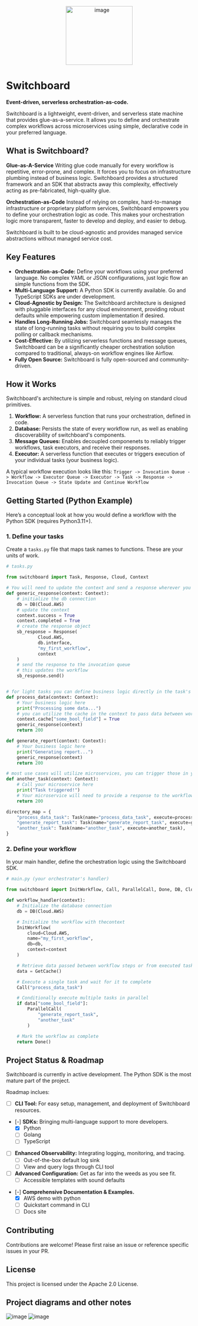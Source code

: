 <div  align=center>
<img width="181" height="159" alt="image" src="https://github.com/user-attachments/assets/ffc35ecd-959e-4cf1-a226-6725d13b7376" />
</div>


# Switchboard

**Event-driven, serverless orchestration-as-code.**

Switchboard is a lightweight, event-driven, and serverless state machine that provides glue-as-a-service. 
It allows you to define and orchestrate complex workflows across microservices using simple, declarative code in your preferred language.

## What is Switchboard?

**Glue-as-A-Service**
    Writing glue code manually for every workflow is repetitive, error-prone, and complex. It forces you to focus on infrastructure plumbing instead of business logic.
    Switchboard provides a structured framework and an SDK that abstracts away this complexity, effectively acting as pre-fabricated, high-quality glue.

**Orchestration-as-Code**
    Instead of relying on complex, hard-to-manage infrastructure or proprietary platform services, Switchboard empowers you to define your orchestration logic as code. 
    This makes your orchestration logic more transparent, faster to develop and deploy, and easier to debug.

Switchboard is built to be cloud-agnostic and provides managed service abstractions without managed service cost.

## Key Features

*   **Orchestration-as-Code:** Define your workflows using your preferred language. No complex YAML or JSON configurations, just logic flow an simple functions from the SDK.
*   **Multi-Language Support:** A Python SDK is currently available. Go and TypeScript SDKs are under development.
*   **Cloud-Agnostic by Design:** The Switchboard architecture is designed with pluggable interfaces for any cloud environment, providing robust defaults while empowering custom implementation if desired.
*   **Handles Long-Running Jobs:** Switchboard seamlessly manages the state of long-running tasks without requiring you to build complex polling or callback mechanisms.
*   **Cost-Effective:** By utilizing serverless functions and message queues, Switchboard can be a significantly cheaper orchestration solution compared to traditional, always-on workflow engines like Airflow.
*   **Fully Open Source:** Switchboard is fully open-sourced and community-driven.

## How it Works

Switchboard's architecture is simple and robust, relying on standard cloud primitives.

1.  **Workflow:** A serverless function that runs your orchestration, defined in code.
2.  **Database:** Persists the state of every workflow run, as well as enabling discoverability of switchboard's components.
3.  **Message Queues:** Enables decoupled componenets to reliably trigger workflows, task executors, and receive their responses.
4.  **Executor:** A serverless function that executes or triggers execution of your individual tasks (your business logic).

A typical workflow execution looks like this:
`Trigger -> Invocation Queue -> Workflow -> Executor Queue -> Executor -> Task -> Response -> Invocation Queue -> State Update and Continue Workflow`

## Getting Started (Python Example)

Here’s a conceptual look at how you would define a workflow with the Python SDK (requires Python3.11+).

### 1. Define your tasks

Create a `tasks.py` file that maps task names to functions. These are your units of work.

```python
# tasks.py

from switchboard import Task, Response, Cloud, Context

# You will need to update the context and send a response wherever you run your business logic in order to update the workflow state
def generic_response(context: Context):
    # initialize the db connection
    db = DB(Cloud.AWS)
    # update the context
    context.success = True 
    context.completed = True
    # create the response object
    sb_response = Response(
            Cloud.AWS, 
            db.interface, 
            "my_first_workflow", 
            context
    )
    # send the response to the invocation queue 
    # this updates the workflow
    sb_response.send()


# for light tasks you can define business logic directly in the task's function.
def process_data(context: Context):
    # Your business logic here
    print("Processing some data...")
    # you can utilize the cache in the context to pass data between workflow components or downstream microservices
    context.cache["some_bool_field"] = True
    generic_response(context)
    return 200

def generate_report(context: Context):
    # Your business logic here
    print("Generating report...")
    generic_response(context)
    return 200

# most use cases will utilize microservices, you can trigger those in your defined tasks
def another_task(context: Context):
    # Call your microservice here
    print("Task triggered!")
    # Your microservice will need to provide a response to the workflow
    return 200

directory_map = {
    "process_data_task": Task(name="process_data_task", execute=process_data),
    "generate_report_task": Task(name="generate_report_task", execute=generate_report),
    "another_task": Task(name="another_task", execute=another_task),
}
```

### 2. Define your workflow

In your main handler, define the orchestration logic using the Switchboard SDK.

```python
# main.py (your orchestrator's handler)

from switchboard import InitWorkflow, Call, ParallelCall, Done, DB, Cloud, GetCache

def workflow_handler(context):
    # Initialize the database connection
    db = DB(Cloud.AWS)

    # Initialize the workflow with thecontext
    InitWorkflow(
        cloud=Cloud.AWS,
        name="my_first_workflow",
        db=db,
        context=context
    )

    # Retrieve data passed between workflow steps or from executed tasks
    data = GetCache()

    # Execute a single task and wait for it to complete
    Call("process_data_task")

    # Conditionally execute multiple tasks in parallel
    if data["some_bool_field"]:
        ParallelCall(
            "generate_report_task",
            "another_task"
        )

    # Mark the workflow as complete
    return Done()
```

## Project Status & Roadmap

Switchboard is currently in active development. The Python SDK is the most mature part of the project.

Roadmap inclues:
* [ ]   **CLI Tool:** For easy setup, management, and deployment of Switchboard resources.
* [-]   **SDKs:** Bringing multi-language support to more developers.
    * [x] Python
    * [ ] Golang
    * [ ] TypeScript
* [ ]   **Enhanced Observability:** Integrating logging, monitoring, and tracing.
    * [ ] Out-of-the-box default log sink
    * [ ] View and query logs through CLI tool
* [ ]   **Advanced Configuration:** Get as far into the weeds as you see fit.
    * [ ] Accessible templates with sound defaults
* [-]   **Comprehensive Documentation & Examples.**
    * [x] AWS demo with python
    * [ ] Quickstart command in CLI
    * [ ] Docs site

## Contributing

Contributions are welcome! Please first raise an issue or reference specific issues in your PR.

## License

This project is licensed under the Apache 2.0 License.

## Project diagrams and other notes
![image](https://github.com/user-attachments/assets/632e95d7-03ca-4203-9b22-4ebca6614ff3) 
![image](https://github.com/user-attachments/assets/d2c44162-eb2e-4ffa-9b77-9b7870246b80)

